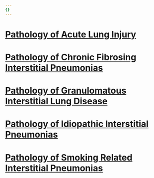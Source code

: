 ```yaml
---
{}
---
```

   
# [Pathology of Acute Lung Injury](../Pulmonary%20Medicine/13.%20Pulmonary%20Pathology/Pathology%20of%20Acute%20Lung%20Injury.md)   
# [Pathology of Chronic Fibrosing Interstitial Pneumonias](../Pulmonary%20Medicine/13.%20Pulmonary%20Pathology/Pathology%20of%20Chronic%20Fibrosing%20Interstitial%20Pneumonias.md)   
# [Pathology of Granulomatous Interstitial Lung Disease](../Pulmonary%20Medicine/13.%20Pulmonary%20Pathology/Pathology%20of%20Granulomatous%20Interstitial%20Lung%20Disease.md)   
# [Pathology of Idiopathic Interstitial Pneumonias](../Pulmonary%20Medicine/13.%20Pulmonary%20Pathology/Pathology%20of%20Idiopathic%20Interstitial%20Pneumonias.md)   
# [Pathology of Smoking Related Interstitial Pneumonias](../Pulmonary%20Medicine/13.%20Pulmonary%20Pathology/Pathology%20of%20Smoking%20Related%20Interstitial%20Pneumonias.md)